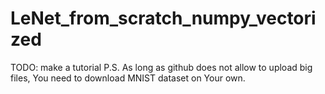 # LeNet_from_scratch_numpy_vectorized
TODO: make a tutorial
P.S. As long as github does not allow to upload big files, You need to download MNIST dataset on Your own.
